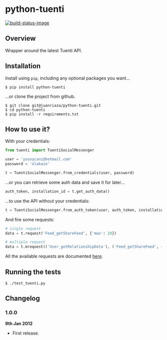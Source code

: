 # python-tuenti

[![build-status-image]][travis]

## Overview

Wrapper around the latest Tuenti API.

## Installation

Install using `pip`, including any optional packages you want...
	
	$ pip install python-tuenti

...or clone the project from github.

    $ git clone git@juanriaza/python-tuenti.git
    $ cd python-tuenti
    $ pip install -r requirements.txt

## How to use it?

With your credentials:

```python
from tuenti import TuentiSocialMessenger

user = 'yosoycani@hotmail.com'
password = 'olakase'

t = TuentiSocialMessenger.from_credentials(user, password)
```

…or you can retrieve some auth data and save it for later…

```python
auth_token, installation_id = t.get_auth_data()
```

…to use the API without your credentials:

```python
t = TuentiSocialMessenger.from_auth_token(user, auth_token, installation_id)
```

And fire some requests:

```python
# single request
data = t.request('Feed_getShareFeed', {'max': 20})

# multiple request
data = t.mrequest(('User_getRelationshipData'), ('Feed_getShareFeed', {'max': 20}), ...)
```

All the available requests are documented [here](https://github.com/juanriaza/python-tuenti/blob/master/API.md).

## Running the tests

    $ ./test_tuenti.py

## Changelog

### 1.0.0

**9th Jan 2012**

* First release.

[build-status-image]: https://secure.travis-ci.org/juanriaza/python-tuenti.png?branch=master
[travis]: http://travis-ci.org/juanriaza/python-tuenti?branch=master

